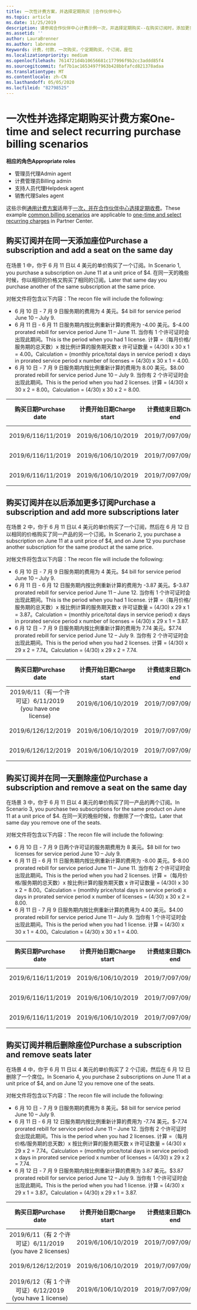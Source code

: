 ```yaml
---
title: 一次性计费方案，并选择定期购买 |合作伙伴中心
ms.topic: article
ms.date: 11/25/2019
description: 请参阅合作伙伴中心计费示例一次，并选择定期购买--在购买订阅时，添加更多订阅，添加或删除座位。
ms.assetid: ''
author: LauraBrenner
ms.author: labrenne
Keywords: 计费，付款，一次购买，个定期购买，个订阅，座位
ms.localizationpriority: medium
ms.openlocfilehash: 7614721d4b10656681c177996f9b2cc3addd85f4
ms.sourcegitcommit: faf7b1ac1653497f963b428bbfafcd821378adaa
ms.translationtype: MT
ms.contentlocale: zh-CN
ms.lasthandoff: 05/05/2020
ms.locfileid: "82798525"
---
```

# <a name="one-time-and-select-recurring-purchase-billing-scenarios"></a><span data-ttu-id="d3f3e-104">一次性并选择定期购买计费方案</span><span class="sxs-lookup"><span data-stu-id="d3f3e-104">One-time and select recurring purchase billing scenarios</span></span>

<span data-ttu-id="d3f3e-105">**相应的角色**</span><span class="sxs-lookup"><span data-stu-id="d3f3e-105">**Appropriate roles**</span></span>

- <span data-ttu-id="d3f3e-106">管理员代理</span><span class="sxs-lookup"><span data-stu-id="d3f3e-106">Admin agent</span></span>
- <span data-ttu-id="d3f3e-107">计费管理员</span><span class="sxs-lookup"><span data-stu-id="d3f3e-107">Billing admin</span></span>
- <span data-ttu-id="d3f3e-108">支持人员代理</span><span class="sxs-lookup"><span data-stu-id="d3f3e-108">Helpdesk agent</span></span>
- <span data-ttu-id="d3f3e-109">销售代理</span><span class="sxs-lookup"><span data-stu-id="d3f3e-109">Sales agent</span></span>

<span data-ttu-id="d3f3e-110">这些示例[通用计费方案](common-billing-scenarios.md)适用于[一次，并在合作伙伴中心选择定期收费](one-time-and-recurring-billing.md)。</span><span class="sxs-lookup"><span data-stu-id="d3f3e-110">These example [common billing scenarios](common-billing-scenarios.md) are applicable to [one-time and select recurring charges](one-time-and-recurring-billing.md) in Partner Center.</span></span>

## <a name="purchase-a-subscription-and-add-a-seat-on-the-same-day"></a><span data-ttu-id="d3f3e-111">购买订阅并在同一天添加座位</span><span class="sxs-lookup"><span data-stu-id="d3f3e-111">Purchase a subscription and add a seat on the same day</span></span>

<span data-ttu-id="d3f3e-112">在场景 1 中，你于 6 月 11 日以 4 美元的单价购买了一个订阅。</span><span class="sxs-lookup"><span data-stu-id="d3f3e-112">In Scenario 1, you purchase a subscription on June 11 at a unit price of $4.</span></span> <span data-ttu-id="d3f3e-113">在同一天的晚些时候，你以相同的价格又购买了相同的订阅。</span><span class="sxs-lookup"><span data-stu-id="d3f3e-113">Later that same day you purchase another of the same subscription at the same price.</span></span>

<span data-ttu-id="d3f3e-114">对帐文件将包含以下内容：</span><span class="sxs-lookup"><span data-stu-id="d3f3e-114">The recon file will include the following:</span></span>

- <span data-ttu-id="d3f3e-115">6 月 10 日 - 7 月 9 日服务期的费用为 4 美元。</span><span class="sxs-lookup"><span data-stu-id="d3f3e-115">$4 bill for service period June 10 – July 9.</span></span>
- <span data-ttu-id="d3f3e-116">6 月 11 日 - 6 月 11 日服务期内按比例重新计算的费用为 -4.00 美元。</span><span class="sxs-lookup"><span data-stu-id="d3f3e-116">$-4.00 prorated rebill for service period June 11 – June 11.</span></span> <span data-ttu-id="d3f3e-117">当你有 1 个许可证时会出现此期间。</span><span class="sxs-lookup"><span data-stu-id="d3f3e-117">This is the period when you had 1 license.</span></span> <span data-ttu-id="d3f3e-118">计算 =（每月价格/服务期的总天数）x 按比例计算的服务期天数 x 许可证数量 = (4/30) x 30 x 1 = 4.00。</span><span class="sxs-lookup"><span data-stu-id="d3f3e-118">Calculation = (monthly price/total days in service period) x days in prorated service period x number of licenses = (4/30) x 30 x 1 = 4.00.</span></span>
- <span data-ttu-id="d3f3e-119">6 月 10 日 - 7 月 9 日服务期内按比例重新计算的费用为 8.00 美元。</span><span class="sxs-lookup"><span data-stu-id="d3f3e-119">$8.00 prorated rebill for service period June 10 – July 9.</span></span> <span data-ttu-id="d3f3e-120">当你有 2 个许可证时会出现此期间。</span><span class="sxs-lookup"><span data-stu-id="d3f3e-120">This is the period when you had 2 licenses.</span></span> <span data-ttu-id="d3f3e-121">计算 = (4/30) x 30 x 2 = 8.00。</span><span class="sxs-lookup"><span data-stu-id="d3f3e-121">Calculation = (4/30) x 30 x 2 = 8.00.</span></span>

|<span data-ttu-id="d3f3e-122">**购买日期**</span><span class="sxs-lookup"><span data-stu-id="d3f3e-122">**Purchase date**</span></span>   |<span data-ttu-id="d3f3e-123">**计费开始日期**</span><span class="sxs-lookup"><span data-stu-id="d3f3e-123">**Charge start**</span></span> |<span data-ttu-id="d3f3e-124">**计费结束日期**</span><span class="sxs-lookup"><span data-stu-id="d3f3e-124">**Charge end**</span></span>  |<span data-ttu-id="d3f3e-125">**单价**</span><span class="sxs-lookup"><span data-stu-id="d3f3e-125">**Unit price**</span></span>  |<span data-ttu-id="d3f3e-126">**数量**</span><span class="sxs-lookup"><span data-stu-id="d3f3e-126">**Quantity**</span></span>  |<span data-ttu-id="d3f3e-127">**间距**</span><span class="sxs-lookup"><span data-stu-id="d3f3e-127">**Amount**</span></span> |<span data-ttu-id="d3f3e-128">**费用类型**</span><span class="sxs-lookup"><span data-stu-id="d3f3e-128">**Charge type**</span></span> |
|:------:|:------:|:------:|:------:|:------:|:------:|:-----:|
|<span data-ttu-id="d3f3e-129">2019/6/11</span><span class="sxs-lookup"><span data-stu-id="d3f3e-129">6/11/2019</span></span>      |<span data-ttu-id="d3f3e-130">2019/6/10</span><span class="sxs-lookup"><span data-stu-id="d3f3e-130">6/10/2019</span></span>   |<span data-ttu-id="d3f3e-131">2019/7/09</span><span class="sxs-lookup"><span data-stu-id="d3f3e-131">7/09/2019</span></span>         |<span data-ttu-id="d3f3e-132">4 美元</span><span class="sxs-lookup"><span data-stu-id="d3f3e-132">$4</span></span>                |<span data-ttu-id="d3f3e-133">1</span><span class="sxs-lookup"><span data-stu-id="d3f3e-133">1</span></span>                 |<span data-ttu-id="d3f3e-134">4 美元</span><span class="sxs-lookup"><span data-stu-id="d3f3e-134">$4</span></span>            |<span data-ttu-id="d3f3e-135">“新建”</span><span class="sxs-lookup"><span data-stu-id="d3f3e-135">New</span></span>         |
|<span data-ttu-id="d3f3e-136">2019/6/11</span><span class="sxs-lookup"><span data-stu-id="d3f3e-136">6/11/2019</span></span>     | <span data-ttu-id="d3f3e-137">2019/6/10</span><span class="sxs-lookup"><span data-stu-id="d3f3e-137">6/10/2019</span></span>    |<span data-ttu-id="d3f3e-138">2019/7/09</span><span class="sxs-lookup"><span data-stu-id="d3f3e-138">7/09/2019</span></span>        |<span data-ttu-id="d3f3e-139">4 美元</span><span class="sxs-lookup"><span data-stu-id="d3f3e-139">$4</span></span>        |<span data-ttu-id="d3f3e-140">1</span><span class="sxs-lookup"><span data-stu-id="d3f3e-140">1</span></span>        | <span data-ttu-id="d3f3e-141">-4 美元</span><span class="sxs-lookup"><span data-stu-id="d3f3e-141">-$4</span></span>       |<span data-ttu-id="d3f3e-142">addQuantity</span><span class="sxs-lookup"><span data-stu-id="d3f3e-142">addQuantity</span></span>           |
|<span data-ttu-id="d3f3e-143">2019/6/11</span><span class="sxs-lookup"><span data-stu-id="d3f3e-143">6/11/2019</span></span>     | <span data-ttu-id="d3f3e-144">2019/6/10</span><span class="sxs-lookup"><span data-stu-id="d3f3e-144">6/10/2019</span></span>    |<span data-ttu-id="d3f3e-145">2019/7/09</span><span class="sxs-lookup"><span data-stu-id="d3f3e-145">7/09/2019</span></span>        |<span data-ttu-id="d3f3e-146">4 美元</span><span class="sxs-lookup"><span data-stu-id="d3f3e-146">$4</span></span>        | <span data-ttu-id="d3f3e-147">2</span><span class="sxs-lookup"><span data-stu-id="d3f3e-147">2</span></span>      |<span data-ttu-id="d3f3e-148">8 美元</span><span class="sxs-lookup"><span data-stu-id="d3f3e-148">$8</span></span>         |<span data-ttu-id="d3f3e-149">addQuantity</span><span class="sxs-lookup"><span data-stu-id="d3f3e-149">addQuantity</span></span>           |

## <a name="purchase-a-subscription-and-add-more-subscriptions-later"></a><span data-ttu-id="d3f3e-150">购买订阅并在以后添加更多订阅</span><span class="sxs-lookup"><span data-stu-id="d3f3e-150">Purchase a subscription and add more subscriptions later</span></span>

<span data-ttu-id="d3f3e-151">在场景 2 中，你于 6 月 11 日以 4 美元的单价购买了一个订阅，然后在 6 月 12 日以相同的价格购买了同一产品的另一个订阅。</span><span class="sxs-lookup"><span data-stu-id="d3f3e-151">In Scenario 2, you purchase a subscription on June 11 at a unit price of $4, and on June 12 you purchase another subscription for the same product at the same price.</span></span>

<span data-ttu-id="d3f3e-152">对帐文件将包含以下内容：</span><span class="sxs-lookup"><span data-stu-id="d3f3e-152">The recon file will include the following:</span></span>

- <span data-ttu-id="d3f3e-153">6 月 10 日 - 7 月 9 日服务期的费用为 4 美元。</span><span class="sxs-lookup"><span data-stu-id="d3f3e-153">$4 bill for service period June 10 – July 9.</span></span>
- <span data-ttu-id="d3f3e-154">6 月 11 日 - 6 月 12 日服务期内按比例重新计算的费用为 -3.87 美元。</span><span class="sxs-lookup"><span data-stu-id="d3f3e-154">$-3.87 prorated rebill for service period June 11 – June 12.</span></span> <span data-ttu-id="d3f3e-155">当你有 1 个许可证时会出现此期间。</span><span class="sxs-lookup"><span data-stu-id="d3f3e-155">This is the period when you had 1 license.</span></span> <span data-ttu-id="d3f3e-156">计算 =（每月价格/服务期的总天数）x 按比例计算的服务期天数 x 许可证数量 = (4/30) x 29 x 1 = 3.87。</span><span class="sxs-lookup"><span data-stu-id="d3f3e-156">Calculation = (monthly price/total days in service period) x days in prorated service period x number of licenses = (4/30) x 29 x 1 = 3.87.</span></span>
- <span data-ttu-id="d3f3e-157">6 月 12 日 - 7 月 9 日服务期内按比例重新计算的费用为 7.74 美元。</span><span class="sxs-lookup"><span data-stu-id="d3f3e-157">$7.74 prorated rebill for service period June 12 – July 9.</span></span> <span data-ttu-id="d3f3e-158">当你有 2 个许可证时会出现此期间。</span><span class="sxs-lookup"><span data-stu-id="d3f3e-158">This is the period when you had 2 licenses.</span></span> <span data-ttu-id="d3f3e-159">计算 = (4/30) x 29 x 2 = 7.74。</span><span class="sxs-lookup"><span data-stu-id="d3f3e-159">Calculation = (4/30) x 29 x 2 = 7.74.</span></span>

|<span data-ttu-id="d3f3e-160">**购买日期**</span><span class="sxs-lookup"><span data-stu-id="d3f3e-160">**Purchase date**</span></span>   |<span data-ttu-id="d3f3e-161">**计费开始日期**</span><span class="sxs-lookup"><span data-stu-id="d3f3e-161">**Charge start**</span></span> |<span data-ttu-id="d3f3e-162">**计费结束日期**</span><span class="sxs-lookup"><span data-stu-id="d3f3e-162">**Charge end**</span></span>  |<span data-ttu-id="d3f3e-163">**单价**</span><span class="sxs-lookup"><span data-stu-id="d3f3e-163">**Unit price**</span></span>  |<span data-ttu-id="d3f3e-164">**数量**</span><span class="sxs-lookup"><span data-stu-id="d3f3e-164">**Quantity**</span></span>  |<span data-ttu-id="d3f3e-165">**间距**</span><span class="sxs-lookup"><span data-stu-id="d3f3e-165">**Amount**</span></span> |<span data-ttu-id="d3f3e-166">**费用类型**</span><span class="sxs-lookup"><span data-stu-id="d3f3e-166">**Charge type**</span></span> |
|:------:|:------:|:------:|:------:|:------:|:------:|:-----:|
|<span data-ttu-id="d3f3e-167">2019/6/11（有一个许可证）</span><span class="sxs-lookup"><span data-stu-id="d3f3e-167">6/11/2019 (you have one license)</span></span>     |<span data-ttu-id="d3f3e-168">2019/6/10</span><span class="sxs-lookup"><span data-stu-id="d3f3e-168">6/10/2019</span></span>   |<span data-ttu-id="d3f3e-169">2019/7/09</span><span class="sxs-lookup"><span data-stu-id="d3f3e-169">7/09/2019</span></span>         |<span data-ttu-id="d3f3e-170">4 美元</span><span class="sxs-lookup"><span data-stu-id="d3f3e-170">$4</span></span>         |<span data-ttu-id="d3f3e-171">1</span><span class="sxs-lookup"><span data-stu-id="d3f3e-171">1</span></span>        |<span data-ttu-id="d3f3e-172">4 美元</span><span class="sxs-lookup"><span data-stu-id="d3f3e-172">$4</span></span>            |<span data-ttu-id="d3f3e-173">“新建”</span><span class="sxs-lookup"><span data-stu-id="d3f3e-173">New</span></span>         |
|<span data-ttu-id="d3f3e-174">2019/6/12</span><span class="sxs-lookup"><span data-stu-id="d3f3e-174">6/12/2019</span></span>     | <span data-ttu-id="d3f3e-175">2019/6/10</span><span class="sxs-lookup"><span data-stu-id="d3f3e-175">6/10/2019</span></span>    |<span data-ttu-id="d3f3e-176">2019/7/09</span><span class="sxs-lookup"><span data-stu-id="d3f3e-176">7/09/2019</span></span>        |<span data-ttu-id="d3f3e-177">4 美元</span><span class="sxs-lookup"><span data-stu-id="d3f3e-177">$4</span></span>        |<span data-ttu-id="d3f3e-178">1</span><span class="sxs-lookup"><span data-stu-id="d3f3e-178">1</span></span>        | <span data-ttu-id="d3f3e-179">-3.87 美元</span><span class="sxs-lookup"><span data-stu-id="d3f3e-179">-$3.87</span></span>       |<span data-ttu-id="d3f3e-180">addQuantity</span><span class="sxs-lookup"><span data-stu-id="d3f3e-180">addQuantity</span></span>           |
|<span data-ttu-id="d3f3e-181">2019/6/12</span><span class="sxs-lookup"><span data-stu-id="d3f3e-181">6/12/2019</span></span>     | <span data-ttu-id="d3f3e-182">2019/6/10</span><span class="sxs-lookup"><span data-stu-id="d3f3e-182">6/10/2019</span></span>    |<span data-ttu-id="d3f3e-183">2019/7/09</span><span class="sxs-lookup"><span data-stu-id="d3f3e-183">7/09/2019</span></span>        |<span data-ttu-id="d3f3e-184">4 美元</span><span class="sxs-lookup"><span data-stu-id="d3f3e-184">$4</span></span>        | <span data-ttu-id="d3f3e-185">2</span><span class="sxs-lookup"><span data-stu-id="d3f3e-185">2</span></span>      |<span data-ttu-id="d3f3e-186">7.74 美元</span><span class="sxs-lookup"><span data-stu-id="d3f3e-186">$7.74</span></span>       |<span data-ttu-id="d3f3e-187">addQuantity</span><span class="sxs-lookup"><span data-stu-id="d3f3e-187">addQuantity</span></span>           |

## <a name="purchase-a-subscription-and-remove-a-seat-on-the-same-day"></a><span data-ttu-id="d3f3e-188">购买订阅并在同一天删除座位</span><span class="sxs-lookup"><span data-stu-id="d3f3e-188">Purchase a subscription and remove a seat on the same day</span></span>

<span data-ttu-id="d3f3e-189">在场景 3 中，你于 6 月 11 日以 4 美元的单价购买了同一产品的两个订阅。</span><span class="sxs-lookup"><span data-stu-id="d3f3e-189">In Scenario 3, you purchase two subscriptions for the same product on June 11 at a unit price of $4.</span></span> <span data-ttu-id="d3f3e-190">在同一天的晚些时候，你删除了一个席位。</span><span class="sxs-lookup"><span data-stu-id="d3f3e-190">Later that same day you remove one of the seats.</span></span>  

<span data-ttu-id="d3f3e-191">对帐文件将包含以下内容：</span><span class="sxs-lookup"><span data-stu-id="d3f3e-191">The recon file will include the following:</span></span>

- <span data-ttu-id="d3f3e-192">6 月 10 日 - 7 月 9 日两个许可证的服务期费用为 8 美元。</span><span class="sxs-lookup"><span data-stu-id="d3f3e-192">$8 bill for two licenses for service period June 10 – July 9.</span></span>
- <span data-ttu-id="d3f3e-193">6 月 11 日 - 6 月 11 日服务期内按比例重新计算的费用为 -8.00 美元。</span><span class="sxs-lookup"><span data-stu-id="d3f3e-193">$-8.00 prorated rebill for service period June 11 – June 11.</span></span> <span data-ttu-id="d3f3e-194">当你有 2 个许可证时会出现此期间。</span><span class="sxs-lookup"><span data-stu-id="d3f3e-194">This is the period when you had 2 licenses.</span></span> <span data-ttu-id="d3f3e-195">计算 =（每月价格/服务期的总天数）x 按比例计算的服务期天数 x 许可证数量 = (4/30) x 30 x 2 = 8.00。</span><span class="sxs-lookup"><span data-stu-id="d3f3e-195">Calculation = (monthly price/total days in service period) x days in prorated service period x number of licenses = (4/30) x 30 x 2 = 8.00.</span></span>
- <span data-ttu-id="d3f3e-196">6 月 11 日 - 7 月 9 日服务期内按比例重新计算的费用为 4.00 美元。</span><span class="sxs-lookup"><span data-stu-id="d3f3e-196">$4.00 prorated rebill for service period June 11 – July 9.</span></span> <span data-ttu-id="d3f3e-197">当你有 1 个许可证时会出现此期间。</span><span class="sxs-lookup"><span data-stu-id="d3f3e-197">This is the period when you had 1 license.</span></span> <span data-ttu-id="d3f3e-198">计算 = (4/30) x 30 x 1 = 4.00。</span><span class="sxs-lookup"><span data-stu-id="d3f3e-198">Calculation = (4/30) x 30 x 1 = 4.00.</span></span>

|<span data-ttu-id="d3f3e-199">**购买日期**</span><span class="sxs-lookup"><span data-stu-id="d3f3e-199">**Purchase date**</span></span>   |<span data-ttu-id="d3f3e-200">**计费开始日期**</span><span class="sxs-lookup"><span data-stu-id="d3f3e-200">**Charge start**</span></span> |<span data-ttu-id="d3f3e-201">**计费结束日期**</span><span class="sxs-lookup"><span data-stu-id="d3f3e-201">**Charge end**</span></span>  |<span data-ttu-id="d3f3e-202">**单价**</span><span class="sxs-lookup"><span data-stu-id="d3f3e-202">**Unit price**</span></span>  |<span data-ttu-id="d3f3e-203">**数量**</span><span class="sxs-lookup"><span data-stu-id="d3f3e-203">**Quantity**</span></span>  |<span data-ttu-id="d3f3e-204">**间距**</span><span class="sxs-lookup"><span data-stu-id="d3f3e-204">**Amount**</span></span> |<span data-ttu-id="d3f3e-205">**费用类型**</span><span class="sxs-lookup"><span data-stu-id="d3f3e-205">**Charge type**</span></span> |
|:------:|:------:|:------:|:------:|:------:|:------:|:-----:|
|<span data-ttu-id="d3f3e-206">2019/6/11</span><span class="sxs-lookup"><span data-stu-id="d3f3e-206">6/11/2019</span></span>      |<span data-ttu-id="d3f3e-207">2019/6/10</span><span class="sxs-lookup"><span data-stu-id="d3f3e-207">6/10/2019</span></span>   |<span data-ttu-id="d3f3e-208">2019/7/09</span><span class="sxs-lookup"><span data-stu-id="d3f3e-208">7/09/2019</span></span>         |<span data-ttu-id="d3f3e-209">4 美元</span><span class="sxs-lookup"><span data-stu-id="d3f3e-209">$4</span></span>                |<span data-ttu-id="d3f3e-210">2</span><span class="sxs-lookup"><span data-stu-id="d3f3e-210">2</span></span>                 |<span data-ttu-id="d3f3e-211">8 美元</span><span class="sxs-lookup"><span data-stu-id="d3f3e-211">$8</span></span>            |<span data-ttu-id="d3f3e-212">“新建”</span><span class="sxs-lookup"><span data-stu-id="d3f3e-212">New</span></span>         |
|<span data-ttu-id="d3f3e-213">2019/6/11</span><span class="sxs-lookup"><span data-stu-id="d3f3e-213">6/11/2019</span></span>     | <span data-ttu-id="d3f3e-214">2019/6/10</span><span class="sxs-lookup"><span data-stu-id="d3f3e-214">6/10/2019</span></span>    |<span data-ttu-id="d3f3e-215">2019/7/09</span><span class="sxs-lookup"><span data-stu-id="d3f3e-215">7/09/2019</span></span>        |<span data-ttu-id="d3f3e-216">4 美元</span><span class="sxs-lookup"><span data-stu-id="d3f3e-216">$4</span></span>        |<span data-ttu-id="d3f3e-217">2</span><span class="sxs-lookup"><span data-stu-id="d3f3e-217">2</span></span>        | <span data-ttu-id="d3f3e-218">-8 美元</span><span class="sxs-lookup"><span data-stu-id="d3f3e-218">-$8</span></span>       |<span data-ttu-id="d3f3e-219">removeQuantity</span><span class="sxs-lookup"><span data-stu-id="d3f3e-219">removeQuantity</span></span>           |
|<span data-ttu-id="d3f3e-220">2019/6/11</span><span class="sxs-lookup"><span data-stu-id="d3f3e-220">6/11/2019</span></span>     | <span data-ttu-id="d3f3e-221">2019/6/10</span><span class="sxs-lookup"><span data-stu-id="d3f3e-221">6/10/2019</span></span>    |<span data-ttu-id="d3f3e-222">2019/7/09</span><span class="sxs-lookup"><span data-stu-id="d3f3e-222">7/09/2019</span></span>        |<span data-ttu-id="d3f3e-223">4 美元</span><span class="sxs-lookup"><span data-stu-id="d3f3e-223">$4</span></span>        | <span data-ttu-id="d3f3e-224">1</span><span class="sxs-lookup"><span data-stu-id="d3f3e-224">1</span></span>      |<span data-ttu-id="d3f3e-225">4 美元</span><span class="sxs-lookup"><span data-stu-id="d3f3e-225">$4</span></span>         |<span data-ttu-id="d3f3e-226">removeQuantity</span><span class="sxs-lookup"><span data-stu-id="d3f3e-226">removeQuantity</span></span>           |

## <a name="purchase-a-subscription-and-remove-seats-later"></a><span data-ttu-id="d3f3e-227">购买订阅并稍后删除座位</span><span class="sxs-lookup"><span data-stu-id="d3f3e-227">Purchase a subscription and remove seats later</span></span>

<span data-ttu-id="d3f3e-228">在场景 4 中，你于 6 月 11 日以 4 美元的单价购买了 2 个订阅，然后在 6 月 12 日删除了一个席位。</span><span class="sxs-lookup"><span data-stu-id="d3f3e-228">In Scenario 4, you purchase 2 subscriptions on June 11 at a unit price of $4, and on June 12 you remove one of the seats.</span></span>

<span data-ttu-id="d3f3e-229">对帐文件将包含以下内容：</span><span class="sxs-lookup"><span data-stu-id="d3f3e-229">The recon file will include the following:</span></span>

- <span data-ttu-id="d3f3e-230">6 月 10 日 - 7 月 9 日服务期的费用为 8 美元。</span><span class="sxs-lookup"><span data-stu-id="d3f3e-230">$8 bill for service period June 10 – July 9.</span></span>
- <span data-ttu-id="d3f3e-231">6 月 11 日 - 6 月 12 日服务期内按比例重新计算的费用为 -7.74 美元。</span><span class="sxs-lookup"><span data-stu-id="d3f3e-231">$-7.74 prorated rebill for service period June 11 – June 12.</span></span> <span data-ttu-id="d3f3e-232">当你有 2 个许可证时会出现此期间。</span><span class="sxs-lookup"><span data-stu-id="d3f3e-232">This is the period when you had 2 licenses.</span></span> <span data-ttu-id="d3f3e-233">计算 =（每月价格/服务期的总天数）x 按比例计算的服务期天数 x 许可证数量 = (4/30) x 29 x 2 = 7.74。</span><span class="sxs-lookup"><span data-stu-id="d3f3e-233">Calculation = (monthly price/total days in service period) x days in prorated service period x number of licenses = (4/30) x 29 x 2 = 7.74.</span></span>
- <span data-ttu-id="d3f3e-234">6 月 12 日 - 7 月 9 日服务期内按比例重新计算的费用为 3.87 美元。</span><span class="sxs-lookup"><span data-stu-id="d3f3e-234">$3.87 prorated rebill for service period June 12 – July 9.</span></span> <span data-ttu-id="d3f3e-235">当你有 1 个许可证时会出现此期间。</span><span class="sxs-lookup"><span data-stu-id="d3f3e-235">This is the period when you had 1 license.</span></span> <span data-ttu-id="d3f3e-236">计算 = (4/30) x 29 x 1 = 3.87。</span><span class="sxs-lookup"><span data-stu-id="d3f3e-236">Calculation = (4/30) x 29 x 1 = 3.87.</span></span>

|<span data-ttu-id="d3f3e-237">**购买日期**</span><span class="sxs-lookup"><span data-stu-id="d3f3e-237">**Purchase date**</span></span>   |<span data-ttu-id="d3f3e-238">**计费开始日期**</span><span class="sxs-lookup"><span data-stu-id="d3f3e-238">**Charge start**</span></span> |<span data-ttu-id="d3f3e-239">**计费结束日期**</span><span class="sxs-lookup"><span data-stu-id="d3f3e-239">**Charge end**</span></span>  |<span data-ttu-id="d3f3e-240">**单价**</span><span class="sxs-lookup"><span data-stu-id="d3f3e-240">**Unit price**</span></span>  |<span data-ttu-id="d3f3e-241">**数量**</span><span class="sxs-lookup"><span data-stu-id="d3f3e-241">**Quantity**</span></span>  |<span data-ttu-id="d3f3e-242">**间距**</span><span class="sxs-lookup"><span data-stu-id="d3f3e-242">**Amount**</span></span> |<span data-ttu-id="d3f3e-243">**费用类型**</span><span class="sxs-lookup"><span data-stu-id="d3f3e-243">**Charge type**</span></span> |
|:------:|:------:|:------:|:------:|:------:|:------:|:-----:|
|<span data-ttu-id="d3f3e-244">2019/6/11（有 2 个许可证）</span><span class="sxs-lookup"><span data-stu-id="d3f3e-244">6/11/2019 (you have 2 licenses)</span></span>     |<span data-ttu-id="d3f3e-245">2019/6/10</span><span class="sxs-lookup"><span data-stu-id="d3f3e-245">6/10/2019</span></span>   |<span data-ttu-id="d3f3e-246">2019/7/09</span><span class="sxs-lookup"><span data-stu-id="d3f3e-246">7/09/2019</span></span>         |<span data-ttu-id="d3f3e-247">4 美元</span><span class="sxs-lookup"><span data-stu-id="d3f3e-247">$4</span></span>         |<span data-ttu-id="d3f3e-248">2</span><span class="sxs-lookup"><span data-stu-id="d3f3e-248">2</span></span>        |<span data-ttu-id="d3f3e-249">8 美元</span><span class="sxs-lookup"><span data-stu-id="d3f3e-249">$8</span></span>       |<span data-ttu-id="d3f3e-250">“新建”</span><span class="sxs-lookup"><span data-stu-id="d3f3e-250">New</span></span>       |
|<span data-ttu-id="d3f3e-251">2019/6/12</span><span class="sxs-lookup"><span data-stu-id="d3f3e-251">6/12/2019</span></span>     | <span data-ttu-id="d3f3e-252">2019/6/10</span><span class="sxs-lookup"><span data-stu-id="d3f3e-252">6/10/2019</span></span>    |<span data-ttu-id="d3f3e-253">2019/7/09</span><span class="sxs-lookup"><span data-stu-id="d3f3e-253">7/09/2019</span></span>        |<span data-ttu-id="d3f3e-254">4 美元</span><span class="sxs-lookup"><span data-stu-id="d3f3e-254">$4</span></span>        |<span data-ttu-id="d3f3e-255">2</span><span class="sxs-lookup"><span data-stu-id="d3f3e-255">2</span></span>        | <span data-ttu-id="d3f3e-256">-7.74 美元</span><span class="sxs-lookup"><span data-stu-id="d3f3e-256">-$7.74</span></span>       |<span data-ttu-id="d3f3e-257">removeQuantity</span><span class="sxs-lookup"><span data-stu-id="d3f3e-257">removeQuantity</span></span>           |
|<span data-ttu-id="d3f3e-258">2019/6/12（有 1 个许可证）</span><span class="sxs-lookup"><span data-stu-id="d3f3e-258">6/12/2019 (you have 1 license)</span></span>    | <span data-ttu-id="d3f3e-259">2019/6/10</span><span class="sxs-lookup"><span data-stu-id="d3f3e-259">6/10/2019</span></span>    |<span data-ttu-id="d3f3e-260">2019/7/09</span><span class="sxs-lookup"><span data-stu-id="d3f3e-260">7/09/2019</span></span>   |<span data-ttu-id="d3f3e-261">4 美元</span><span class="sxs-lookup"><span data-stu-id="d3f3e-261">$4</span></span>    |<span data-ttu-id="d3f3e-262">1</span><span class="sxs-lookup"><span data-stu-id="d3f3e-262">1</span></span>      |<span data-ttu-id="d3f3e-263">3.87 美元</span><span class="sxs-lookup"><span data-stu-id="d3f3e-263">$3.87</span></span>    |<span data-ttu-id="d3f3e-264">removeQuantity</span><span class="sxs-lookup"><span data-stu-id="d3f3e-264">removeQuantity</span></span> |
